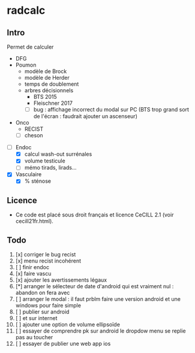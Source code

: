 ﻿# radcalc

## Intro

Permet de calculer
* DFG
* Poumon
    * modèle de Brock
    * modèle de Herder
    * temps de doublement
    * arbres décisionnels
        * BTS 2015
        * Fleischner 2017
        * [ ] bug : affichage incorrect du modal sur PC (BTS trop grand sort de l'écran : faudrait ajouter un ascenseur)
* Onco
    * RECIST
    * [ ] cheson
* [ ] Endoc
    * [x] calcul wash-out surrénales
    * [x] volume testicule
    * [ ] mémo tirads, lirads...
* [x] Vasculaire
    * [x] % sténose

## Licence
* Ce code est placé sous droit français et licence CeCILL 2.1 (voir cecill21fr.html).

## Todo
1. [x] corriger le bug recist
1. [x] menu recist incohérent
1. [ ] finir  endoc
1. [x] faire vascu
1. [x] ajouter les avertissements légaux
1. [*] arranger le sélecteur de date d'android qui est vraiment nul : abandon on fera avec
1. [ ] arranger le modal : il faut prblm faire une version android et une windows pour faire simple
1. [ ] publier sur android
1. [ ] et sur internet
1. [ ] ajouter une option de volume ellipsoïde
1. [ ] essayer de comprendre pk sur android le dropdow menu se replie pas au toucher
1. [ ] essayer de publier une web app ios
